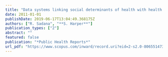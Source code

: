 ```yaml
---
title: "Data systems linking social determinants of health with health outcomes: Advancing public goods to support research and evidence-based policy and programs"
date: 2011-01-01
publishDate: 2019-06-17T13:04:49.368175Z
authors: ["R. Sadana", "**S. Harper**"]
publication_types: ["2"]
abstract: ""
featured: false
publication: "*Public Health Reports*"
url_pdf: "https://www.scopus.com/inward/record.uri?eid=2-s2.0-80655147319&partnerID=40&md5=443315f848af4d747fe6f880e547fb6c"
---
```


